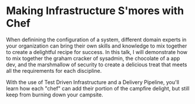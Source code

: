 # Making Infrastructure S'mores with Chef

When definining the configuration of a system, different domain experts in your organization can bring their own skills and knowledge to mix together to create a delightful recipe for success. In this talk, I will demonstrate how to mix together the graham cracker of sysadmin, the chocolate of a app dev, and the marshmallow of security to create a delicious treat that meets all the requirements for each discipline.

With the use of Test Driven Infrastructure and a Delivery Pipeline, you'll learn how each "chef" can add their portion of the campfire delight, but still keep from burning down your campsite.
